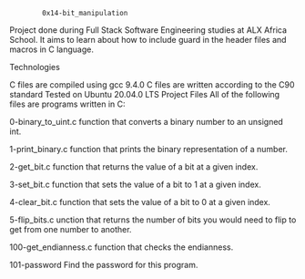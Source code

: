 			0x14-bit_manipulation

Project done during Full Stack Software Engineering studies at ALX Africa School. It aims to learn about how to include guard in the header files and macros in C language.

Technologies

C files are compiled using gcc 9.4.0 C files are written according to the C90 standard Tested on Ubuntu 20.04.0 LTS Project Files All of the following files are programs written in C:

0-binary_to_uint.c	function that converts a binary number to an unsigned int.

1-print_binary.c	function that prints the binary representation of a number.

2-get_bit.c		function that returns the value of a bit at a given index.

3-set_bit.c		function that sets the value of a bit to 1 at a given index.

4-clear_bit.c		function that sets the value of a bit to 0 at a given index.

5-flip_bits.c		unction that returns the number of bits you would need to flip to get from one number to another.

100-get_endianness.c	function that checks the endianness.

101-password		Find the password for this program.
